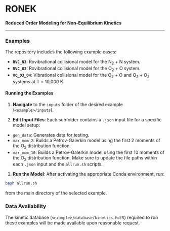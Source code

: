 # RONEK

**Reduced Order Modeling for Non-Equilibrium Kinetics**

---

### Examples

The repository includes the following example cases:

- **`RVC_N3`**: Rovibrational collisional model for the N$_2$ + N system.
- **`RVC_O3`**: Rovibrational collisional model for the O$_2$ + O system.
- **`VC_O3_O4`**: Vibrational collisional model for the O$_2$ + O and O$_2$ + O$_2$ systems at T = 10\,000 K.

#### Running the Examples

1. **Navigate** to the `inputs` folder of the desired example (`<example>/inputs`).

2. **Edit Input Files**:
  Each subfolder contains a `.json` input file for a specific model setup:
  - `gen_data`: Generates data for testing.
  - `max_mom_2`: Builds a Petrov-Galerkin model using the first 2 moments of the O$_2$ distribution function.
  - `max_mom_10`: Builds a Petrov-Galerkin model using the first 10 moments of the O$_2$ distribution function.
  Make sure to update the file paths within each `.json` input and the `allrun.sh` scripts.

1. **Run the Model**:
  After activating the appropriate Conda environment, run:
  ```bash
  bash allrun.sh
  ```
  from the main directory of the selected example.

### Data Availability

The kinetic database (`<example>/database/kinetics.hdf5`) required to run these examples will be made available upon reasonable request.

